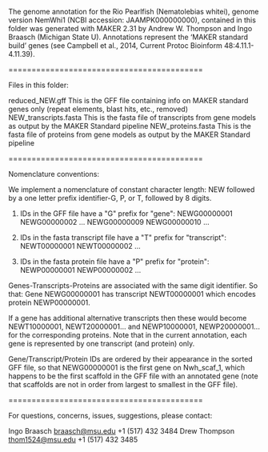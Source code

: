 The genome annotation for the Rio Pearlfish (Nematolebias whitei), genome version NemWhi1 (NCBI accession: JAAMPK000000000), contained in this folder was generated with MAKER 2.31 by Andrew W. Thompson and Ingo Braasch (Michigan State U). Annotations represent the ‘MAKER standard build’ genes (see Campbell et al., 2014, Current Protoc Bioinform 48:4.11.1-4.11.39).


==========================================

Files in this folder:

reduced_NEW.gff			This is the GFF file containing info on MAKER standard genes only (repeat elements, blast hits, etc., removed)
NEW_transcripts.fasta		This is the fasta file of transcripts from gene models as output by the MAKER Standard pipeline
NEW_proteins.fasta		This is the fasta file of proteins from gene models as output by the MAKER Standard pipeline


==========================================

Nomenclature conventions:

We implement a nomenclature of constant character length:  NEW followed by a one letter prefix identifier-G, P, or T, followed by 8 digits.

1. IDs in the GFF file have a "G" prefix for "gene": 
NEWG00000001
NEWG00000002
...
NEWG00000009
NEWG00000010
...

2. IDs in the fasta transcript file have a "T" prefix for "transcript":
NEWT00000001
NEWT00000002
...

3. IDs in the fasta protein file have a "P" prefix for "protein":
NEWP00000001
NEWP00000002
...

Genes-Transcripts-Proteins are associated with the same digit identifier. So that:
Gene NEWG00000001 has transcript NEWT00000001 which encodes protein NEWP00000001. 

If a gene has additional alternative transcripts then these would become
NEWT10000001, NEWT20000001... and NEWP10000001, NEWP20000001... for the corresponding proteins.
Note that in the current annotation, each gene is represented by one transcript (and protein) only.

Gene/Transcript/Protein IDs are ordered by their appearance in the sorted GFF file, so that NEWG00000001 is the first gene on Nwh_scaf_1, which happens to be the first scaffold in the GFF file with an annotated gene (note that scaffolds are not in order from largest to smallest in the GFF file).


==========================================

For questions, concerns, issues, suggestions, please contact:

Ingo Braasch	braasch@msu.edu		+1 (517) 432 3484
Drew Thompson	thom1524@msu.edu	+1 (517) 432 3485
